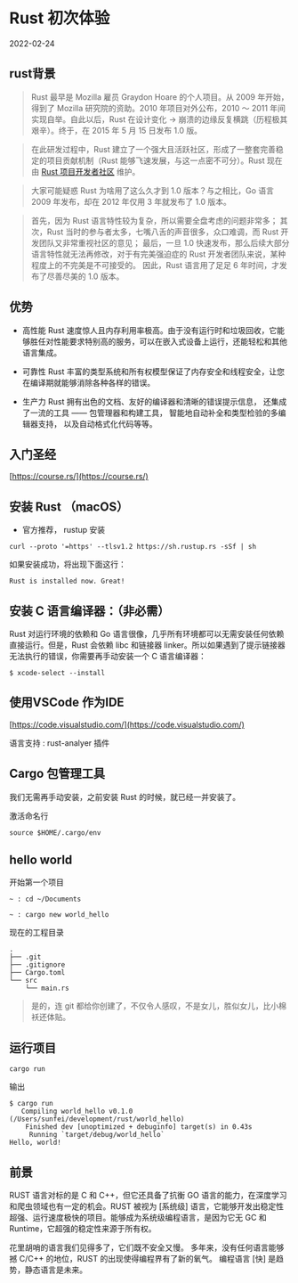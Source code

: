 <!-- README.md -->

# Rust 初次体验

2022-02-24

## rust背景

> Rust 最早是 Mozilla 雇员 Graydon Hoare 的个人项目。从 2009 年开始，得到了 Mozilla 研究院的资助。2010 年项目对外公布，2010 ～ 2011 年间实现自举。自此以后，Rust 在设计变化 -> 崩溃的边缘反复横跳（历程极其艰辛）。终于，在 2015 年 5 月 15 日发布 1.0 版。

> 在此研发过程中，Rust 建立了一个强大且活跃社区，形成了一整套完善稳定的项目贡献机制（Rust 能够飞速发展，与这一点密不可分）。Rust 现在由 [Rust 项目开发者社区](https://github.com/rust-lang/rust) 维护。

> 大家可能疑惑 Rust 为啥用了这么久才到 1.0 版本？与之相比，Go 语言 2009 年发布，却在 2012 年仅用 3 年就发布了 1.0 版本。

> 首先，因为 Rust 语言特性较为复杂，所以需要全盘考虑的问题非常多；
其次，Rust 当时的参与者太多，七嘴八舌的声音很多，众口难调，而 Rust 开发团队又非常重视社区的意见；
最后，一旦 1.0 快速发布，那么后续大部分语言特性就无法再修改，对于有完美强迫症的 Rust 开发者团队来说，某种程度上的不完美是不可接受的。
因此，Rust 语言用了足足 6 年时间，才发布了尽善尽美的 1.0 版本。

## 优势

- 高性能
Rust 速度惊人且内存利用率极高。由于没有运行时和垃圾回收，它能够胜任对性能要求特别高的服务，可以在嵌入式设备上运行，还能轻松和其他语言集成。

- 可靠性
Rust 丰富的类型系统和所有权模型保证了内存安全和线程安全，让您在编译期就能够消除各种各样的错误。

- 生产力
Rust 拥有出色的文档、友好的编译器和清晰的错误提示信息， 还集成了一流的工具 —— 包管理器和构建工具， 智能地自动补全和类型检验的多编辑器支持， 以及自动格式化代码等等。

## 入门圣经

[https://course.rs/](https://course.rs/)

## 安装 Rust （macOS）

- 官方推荐， rustup 安装

```
curl --proto '=https' --tlsv1.2 https://sh.rustup.rs -sSf | sh
```

如果安装成功，将出现下面这行：

```
Rust is installed now. Great!
```

## 安装 C 语言编译器：（非必需）

Rust 对运行环境的依赖和 Go 语言很像，几乎所有环境都可以无需安装任何依赖直接运行。但是，Rust 会依赖 libc 和链接器 linker。所以如果遇到了提示链接器无法执行的错误，你需要再手动安装一个 C 语言编译器：

```
$ xcode-select --install
```

## 使用VSCode 作为IDE 

[https://code.visualstudio.com/](https://code.visualstudio.com/)

语言支持 : rust-analyer 插件

## Cargo 包管理工具

我们无需再手动安装，之前安装 Rust 的时候，就已经一并安装了。

激活命名行

```
source $HOME/.cargo/env
```

## hello world

开始第一个项目

```
~ : cd ~/Documents 

~ : cargo new world_hello
```
现在的工程目录

```
.
├── .git
├── .gitignore
├── Cargo.toml
└── src
    └── main.rs
```

> 是的，连 git 都给你创建了，不仅令人感叹，不是女儿，胜似女儿，比小棉袄还体贴。

## 运行项目

```
cargo run
``` 

输出

```
$ cargo run
   Compiling world_hello v0.1.0 (/Users/sunfei/development/rust/world_hello)
    Finished dev [unoptimized + debuginfo] target(s) in 0.43s
     Running `target/debug/world_hello`
Hello, world!
```

## 前景

RUST 语言对标的是 C 和 C++，但它还具备了抗衡 GO 语言的能力，在深度学习和爬虫领域也有一定的机会。RUST 被视为 [系统级] 语言，它能够开发出稳定性超强、运行速度极快的项目。能够成为系统级编程语言，是因为它无 GC 和 Runtime，它超强的稳定性来源于所有权。

花里胡哨的语言我们见得多了，它们既不安全又慢。
多年来，没有任何语言能够撼 C/C++ 的地位，RUST 的出现使得编程界有了新的氧气。
编程语言 [快] 是趋势，静态语言是未来。





